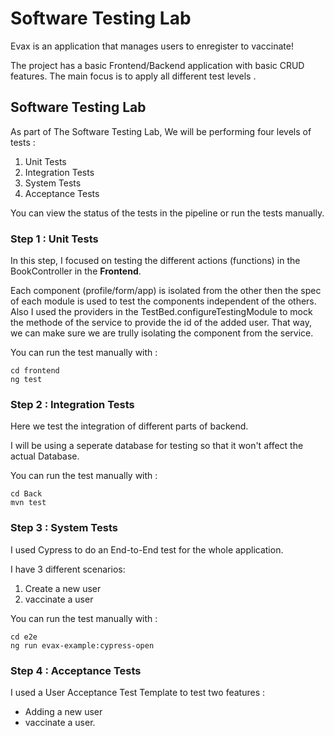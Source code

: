 # Software Testing Lab



Evax is an application that manages users to enregister to vaccinate!

The project has a basic Frontend/Backend application with basic CRUD features. The main focus is to apply all different test levels .


## Software Testing Lab

As part of The Software Testing Lab, We will be performing four levels of tests :

1. Unit Tests
2. Integration Tests
3. System Tests
4. Acceptance Tests

You can view the status of the tests in the pipeline or run the tests manually.

### Step 1 : Unit Tests

In this step, I focused on testing the different actions (functions) in the BookController in the **Frontend**.

Each component (profile/form/app) is isolated from the other then the spec of each module is used to test the components independent of the others.
Also I used the providers in the TestBed.configureTestingModule to mock the methode of the service to provide the id of the added user. That way, we can make sure we are trully isolating the component from the service.

You can run the test manually with :
```
cd frontend
ng test
```

### Step 2 : Integration Tests

Here we test the integration of different parts of backend.


I will be using a seperate database for testing so that it won't affect the actual Database. 

You can run the test manually with :
```
cd Back
mvn test
```

### Step 3 : System Tests

I used Cypress to do an End-to-End test for the whole application.

I have 3 different scenarios:

1.  Create a new user
2.  vaccinate a user


You can run the test manually with :
```
cd e2e
ng run evax-example:cypress-open
```

### Step 4 : Acceptance Tests

I used a User Acceptance Test Template to test two features : 

- Adding a new user
- vaccinate a user.
